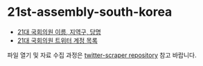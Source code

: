 # 21st-assembly-south-korea

- [21대 국회의원 이름, 지역구, 당명](https://github.com/ehsong/twitter-scraper/blob/master/21st_congress_names.json)
- [21대 국회의원 트위터 계정 목록](https://github.com/ehsong/twitter-scraper/blob/master/21st_congress_members_handles_final.json)

파일 열기 및 자료 수집 과정은 [twitter-scraper repository](https://github.com/ehsong/twitter-scraper) 참고 바랍니다.
